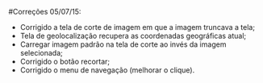 #Correções 05/07/15:

- Corrigido a tela de corte de imagem em que a imagem truncava a tela;
- Tela de geolocalização recupera as coordenadas geográficas atual;
- Carregar imagem padrão na tela de corte ao invés da imagem selecionada;
- Corrigido o botão recortar;
- Corrigido o menu de navegação (melhorar o clique).
